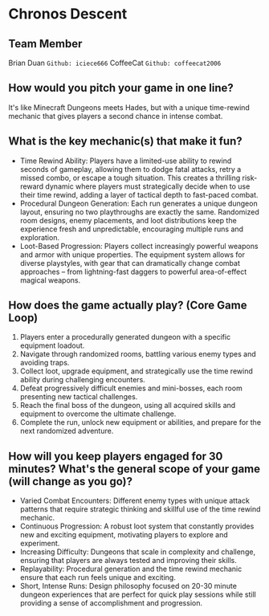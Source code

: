 # Chronos Descent

## Team Member
Brian Duan `Github: iciece666`
CoffeeCat `Github: coffeecat2006`

## How would you pitch your game in one line?
It's like Minecraft Dungeons meets Hades, but with a unique time-rewind mechanic that gives players a second chance in intense combat.
## What is the key mechanic(s) that make it fun?
- Time Rewind Ability: 
Players have a limited-use ability to rewind seconds of gameplay, 
allowing them to dodge fatal attacks, retry a missed combo, or escape a tough situation. 
This creates a thrilling risk-reward dynamic where players must strategically decide when to use their time rewind, 
adding a layer of tactical depth to fast-paced combat.
- Procedural Dungeon Generation: 
Each run generates a unique dungeon layout, 
ensuring no two playthroughs are exactly the same. 
Randomized room designs, enemy placements, and loot distributions keep the experience fresh and unpredictable, 
encouraging multiple runs and exploration.
- Loot-Based Progression: 
Players collect increasingly powerful weapons and armor with unique properties. 
The equipment system allows for diverse playstyles, with gear that can dramatically change combat approaches – 
from lightning-fast daggers to powerful area-of-effect magical weapons.
## How does the game actually play? (Core Game Loop)
1. Players enter a procedurally generated dungeon with a specific equipment loadout.
2. Navigate through randomized rooms, battling various enemy types and avoiding traps.
3. Collect loot, upgrade equipment, and strategically use the time rewind ability during challenging encounters.
4. Defeat progressively difficult enemies and mini-bosses, each room presenting new tactical challenges.
5. Reach the final boss of the dungeon, using all acquired skills and equipment to overcome the ultimate challenge.
6. Complete the run, unlock new equipment or abilities, and prepare for the next randomized adventure.
## How will you keep players engaged for 30 minutes? What's the general scope of your game (will change as you go)?
- Varied Combat Encounters: Different enemy types with unique attack patterns that require strategic thinking and skillful use of the time rewind mechanic.
- Continuous Progression: A robust loot system that constantly provides new and exciting equipment, motivating players to explore and experiment.
- Increasing Difficulty: Dungeons that scale in complexity and challenge, ensuring that players are always tested and improving their skills.
- Replayability: Procedural generation and the time rewind mechanic ensure that each run feels unique and exciting.
- Short, Intense Runs: Design philosophy focused on 20-30 minute dungeon experiences that are perfect for quick play sessions while still providing a sense of accomplishment and progression.
